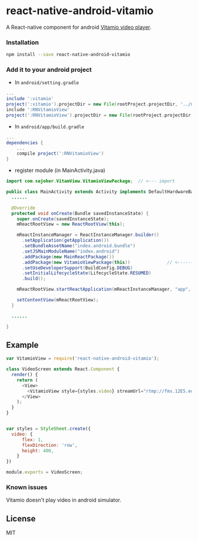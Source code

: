 # react-native-android-vitamio

A React-native component for android [Vitamio video player](https://github.com/yixia/VitamioBundle).

### Installation 

```bash
npm install --save react-native-android-vitamio
```

### Add it to your android project

* In `android/setting.gradle`

```gradle
...
include ':vitamio'
project(':vitamio').projectDir = new File(rootProject.projectDir, '../node_modules/react-native-android-vitamio/vitamio')
include ':RNVitamioView'
project(':RNVitamioView').projectDir = new File(rootProject.projectDir, '../node_modules/react-native-android-vitamio')
```

* In `android/app/build.gradle`

```gradle
...
dependencies {
    ...
    compile project(':RNVitamioView')
}
```

* register module (in MainActivity.java)

```java
import com.sejoker.VitamView.VitamioViewPackage;  // <--- import

public class MainActivity extends Activity implements DefaultHardwareBackBtnHandler {
  ......

  @Override
  protected void onCreate(Bundle savedInstanceState) {
    super.onCreate(savedInstanceState);
    mReactRootView = new ReactRootView(this);

    mReactInstanceManager = ReactInstanceManager.builder()
      .setApplication(getApplication())
      .setBundleAssetName("index.android.bundle")
      .setJSMainModuleName("index.android")
      .addPackage(new MainReactPackage())
      .addPackage(new VitamioViewPackage(this))              // <------ add here
      .setUseDeveloperSupport(BuildConfig.DEBUG)
      .setInitialLifecycleState(LifecycleState.RESUMED)
      .build();

    mReactRootView.startReactApplication(mReactInstanceManager, "app", null);

    setContentView(mReactRootView);
  }

  ......

}
```

## Example
```javascript
var VitamioView = require('react-native-android-vitamio');

class VideoScreen extends React.Component {
  render() {
    return (
      <View>
        <VitamioView style={styles.video} streamUrl="rtmp://fms.12E5.edgecastcdn.net/0012E5/mp4:videos/8Juv1MVa-485.mp4"/>
      </View>
    );
  }
}


var styles = StyleSheet.create({
  video: {
      flex: 1,
      flexDirection: 'row',
      height: 400,
    }
})

module.exports = VideoScreen;
```

### Known issues

Vitamio doesn't play video in android simulator.

## License

MIT